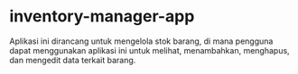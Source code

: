 # inventory-manager-app
Aplikasi ini dirancang untuk mengelola stok barang, di mana pengguna dapat menggunakan aplikasi ini untuk melihat, menambahkan, menghapus, dan mengedit data terkait barang.

